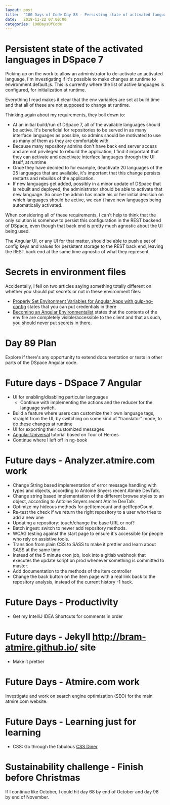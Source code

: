 ```yaml
---
layout: post
title:  "100 Days of Code Day 88 - Persisting state of activated languages "
date:   2018-11-22 07:00:00
categories: 100DaysOfCode
---
```


# Persistent state of the activated languages in DSpace 7

Picking up on the work to allow an administrator to de-activate an activated language, I'm investigating if it's possible to make changes at runtime to environment.default.js. This is currently where the list of active languages is configured, for initialization at runtime.

Everything I read makes it clear that the env variables are set at build time and that all of these are not supposed to change at runtime.

Thinking again about my requirements, they boil down to:
* At an initial build/run of DSpace 7, all of the available languages should be active. It's beneficial for repositories to be served in as many interface languages as possible, so admins should be motivated to use as many of them as they are comfortable with.
* Because many repository admins don't have back end server access and are not privileged to rebuild the application, I find it important that they can activate and deactivate interface languages through the UI itself, at runtime
* Once they have decided to for example, deactivate 20 languages of the 25 languages that are available, it's important that this change persists restarts and rebuilds of the application. 
* If new languages get added, possibly in a minor update of DSpace that is rebuilt and deployed, the administrator should be able to activate that new language. So once the admin has made his or her initial decision on which languages should be active, we can't have new languages being automatically activated.

When considering all of these requirements, I can't help to think that the only solution is somehow to persist this configuration in the REST backend of DSpace, even though that back end is pretty much agnostic about the UI being used.

The Angular UI, or any UI for that matter, should be able to push a set of config keys and values for persistent storage to the REST back end, leaving the REST back end at the same time agnostic of what they represent.

# Secrets in environment files

Accidentally, I fell on two articles saying something totally different on whether you should put secrets or not in these environment files:
* [Properly Set Environment Variables for Angular Apps with gulp-ng-config](https://scotch.io/tutorials/properly-set-environment-variables-for-angular-apps-with-gulp-ng-config) states that you can put credentials in there
* [Becoming an Angular Environmentalist](https://blog.angularindepth.com/becoming-an-angular-environmentalist-45a48f7c20d8) states that the contents of the env file are completely visible/accessible to the client and that as such, you should never put secrets in there.

# Day 89 Plan

Explore if there's any opportunity to extend documentation or tests in other parts of the DSpace Angular code.

# Future days - DSpace 7 Angular

* UI for enabling/disabling particular languages
    * Continue with implementing the actions and the reducer for the language switch.
* Build a feature where users can customize their own language tags, straight from the UI, by switching on some kind of "translator" mode, to do these changes at runtime
* UI for exporting their customized messages
* [Angular Universal](https://angular.io/guide/universal) tutorial based on Tour of Heroes
* Continue where I left off in ng-book

# Future days - Analyzer.atmire.com work

* Change String based implementation of error message handling with types and objects, according to Antoine Snyers recent Atmire DevTalk.
* Change string based implementation of the different browse styles to an object, according to Antoine Snyers recent Atmire DevTalk
* Optimize my hideous methods for getItemcount and getRepoCount.
* Re-test the check if we return the right repository to a user who tries to add a new one
* Updating a repository: touch/change the base URL or not?
* Batch ingest: switch to newer add repository methods.
* WCAG testing against the start page to ensure it's accessible for people who rely on assistive tools.
* Transition from plain CSS to SASS to make it prettier and learn about SASS at the same time
* Instead of the 5 minute cron job, look into a gitlab webhook that executes the update script on prod whenever something is committed to master.
* Add documentation to the methods of the item controller
* Change the back button on the item page with a real link back to the repository analysis, instead of the current history -1 hack.

# Future Days - Productivity

* Get my IntelliJ IDEA Shortcuts for comments in order

# Future days - Jekyll http://bram-atmire.github.io/ site

* Make it prettier

# Future Days - Atmire.com work

Investigate and work on search engine optimization (SEO) for the main atmire.com website.

# Future Days - Learning just for learning

* CSS: Go through the fabulous [CSS Diner](https://flukeout.github.io/)

# Sustainability challenge - Finish before Christmas

If I continue like October, I could hit day 68 by end of October and day 98 by end of November.